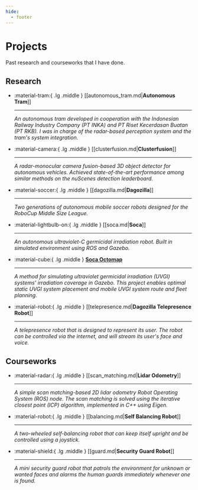 ```yaml
---
hide:
  - footer
---
```


# Projects

Past research and courseworks that I have done.

## Research

<div class="grid cards" markdown>

-   :material-tram:{ .lg .middle } [[autonomous_tram.md|__Autonomous Tram__]]

    ---

    *An autonomous tram developed in cooperation with the Indonesian Railway Industry Company (PT INKA) and PT Riset Kecerdasan Buatan (PT RKB). I was in charge of the radar-based perception system and the tram's system integration.*

-   :material-camera:{ .lg .middle } [[clusterfusion.md|__Clusterfusion__]]

    ---

    *A radar-monocular camera fusion-based 3D object detector for autonomous vehicles. Achieved state-of-the-art performance among similar methods on the nuScenes detection leaderboard.*

-   :material-soccer:{ .lg .middle } [[dagozilla.md|__Dagozilla__]]

    ---

    *Two generations of autonomous mobile soccer robots designed for the RoboCup Middle Size League.*

-   :material-lightbulb-on:{ .lg .middle } [[soca.md|__Soca__]]

    ---

    *An autonomous ultraviolet-C germicidal irradiation robot. Built in simulated environment using ROS and Gazebo.*

-   :material-cube:{ .lg .middle } <a href="https://github.com/titoirfan/soca_octomap" target="_blank">__Soca Octomap__</a>

    ---

    *A method for simulating ultraviolet germicidal irradiation (UVGI) systems' irradiation coverage in Gazebo. This project enables optimal static UVGI system placement and mobile UVGI system route and fleet planning.*

-   :material-robot:{ .lg .middle } [[telepresence.md|__Dagozilla Telepresence Robot__]]

    ---

    *A telepresence robot that is designed to represent its user. The robot can be controlled via the internet, and will stream its user's face and voice.*

</div>

## Courseworks

<div class="grid cards" markdown>

-   :material-radar:{ .lg .middle } [[scan_matching.md|__Lidar Odometry__]]

    ---

    *A simple scan matching-based 2D lidar odometry Robot Operating System (ROS) node. The scan matching is solved using the iterative closest point (ICP) algorithm, implemented in C++ using Eigen.*

-   :material-robot:{ .lg .middle } [[balancing.md|__Self Balancing Robot__]]

    ---

    *A two-wheeled self-balancing robot that can keep itself upright and be controlled using a joystick.*

-   :material-shield:{ .lg .middle } [[guard.md|__Security Guard Robot__]]

    ---

    *A mini security guard robot that patrols the environment for unknown or wanted faces and alarms the human guards immediately whenever one is found.*

</div>
